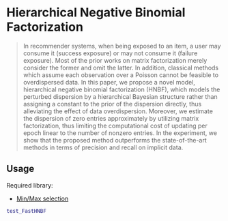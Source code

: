 # Hierarchical Negative Binomial Factorization
>In recommender systems, when being exposed to an item, a user may consume it (success exposure) or may not consume it (failure exposure). Most of the prior works on matrix factorization merely consider the former and omit the latter. In addition, classical methods which assume each observation over a Poisson cannot be feasible to overdispersed data. In this paper, we propose a novel model, hierarchical negative binomial factorization (HNBF), which models the perturbed dispersion by a hierarchical Bayesian structure rather than assigning a constant to the prior of the dispersion directly, thus alleviating the effect of data overdispersion. Moreover, we estimate the dispersion of zero entries approximately by utilizing matrix factorization, thus limiting the computational cost of updating per epoch linear to the number of nonzero entries. In the experiment, we show that the proposed method outperforms the state-of-the-art methods in terms of precision and recall on implicit data.

## Usage
Required library:
- <a href="https://www.mathworks.com/matlabcentral/fileexchange/23576-min-max-selection" target="_blank">Min/Max selection</a> 

```matlab
test_FastHNBF
```
